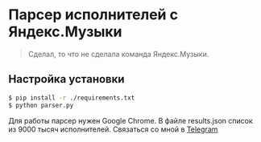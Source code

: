 # Парсер исполнителей с Яндекс.Музыки
> Сделал, то что не сделала команда Яндекс.Музыки.
## Настройка установки
```bash
$ pip install -r ./requirements.txt
$ python parser.py
```
Для работы парсер нужен Google Chrome. В файле results.json список из 9000 тысяч исполнителей.
Связаться со мной в  [Telegram](https://t.me/FalseHuman)